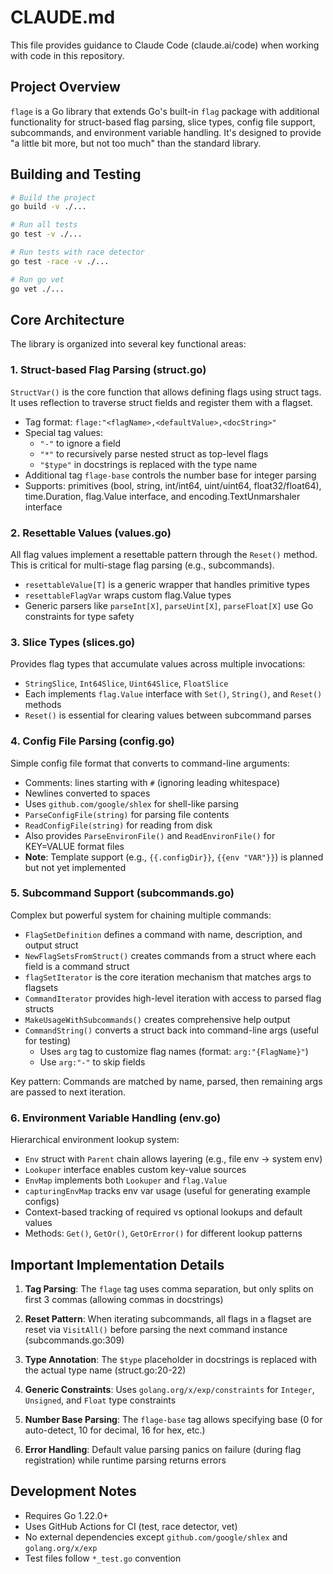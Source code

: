 # CLAUDE.md

This file provides guidance to Claude Code (claude.ai/code) when working with code in this repository.

## Project Overview

`flage` is a Go library that extends Go's built-in `flag` package with additional functionality for struct-based flag parsing, slice types, config file support, subcommands, and environment variable handling. It's designed to provide "a little bit more, but not too much" than the standard library.

## Building and Testing

```bash
# Build the project
go build -v ./...

# Run all tests
go test -v ./...

# Run tests with race detector
go test -race -v ./...

# Run go vet
go vet ./...
```

## Core Architecture

The library is organized into several key functional areas:

### 1. Struct-based Flag Parsing (struct.go)

`StructVar()` is the core function that allows defining flags using struct tags. It uses reflection to traverse struct fields and register them with a flagset.

- Tag format: `flage:"<flagName>,<defaultValue>,<docString>"`
- Special tag values:
  - `"-"` to ignore a field
  - `"*"` to recursively parse nested struct as top-level flags
  - `"$type"` in docstrings is replaced with the type name
- Additional tag `flage-base` controls the number base for integer parsing
- Supports: primitives (bool, string, int/int64, uint/uint64, float32/float64), time.Duration, flag.Value interface, and encoding.TextUnmarshaler interface

### 2. Resettable Values (values.go)

All flag values implement a resettable pattern through the `Reset()` method. This is critical for multi-stage flag parsing (e.g., subcommands).

- `resettableValue[T]` is a generic wrapper that handles primitive types
- `resettableFlagVar` wraps custom flag.Value types
- Generic parsers like `parseInt[X]`, `parseUint[X]`, `parseFloat[X]` use Go constraints for type safety

### 3. Slice Types (slices.go)

Provides flag types that accumulate values across multiple invocations:
- `StringSlice`, `Int64Slice`, `Uint64Slice`, `FloatSlice`
- Each implements `flag.Value` interface with `Set()`, `String()`, and `Reset()` methods
- `Reset()` is essential for clearing values between subcommand parses

### 4. Config File Parsing (config.go)

Simple config file format that converts to command-line arguments:
- Comments: lines starting with `#` (ignoring leading whitespace)
- Newlines converted to spaces
- Uses `github.com/google/shlex` for shell-like parsing
- `ParseConfigFile(string)` for parsing file contents
- `ReadConfigFile(string)` for reading from disk
- Also provides `ParseEnvironFile()` and `ReadEnvironFile()` for KEY=VALUE format files
- **Note**: Template support (e.g., `{{.configDir}}`, `{{env "VAR"}}`) is planned but not yet implemented

### 5. Subcommand Support (subcommands.go)

Complex but powerful system for chaining multiple commands:

- `FlagSetDefinition` defines a command with name, description, and output struct
- `NewFlagSetsFromStruct()` creates commands from a struct where each field is a command struct
- `flagSetIterator` is the core iteration mechanism that matches args to flagsets
- `CommandIterator` provides high-level iteration with access to parsed flag structs
- `MakeUsageWithSubcommands()` creates comprehensive help output
- `CommandString()` converts a struct back into command-line args (useful for testing)
  - Uses `arg` tag to customize flag names (format: `arg:"{FlagName}"`)
  - Use `arg:"-"` to skip fields

Key pattern: Commands are matched by name, parsed, then remaining args are passed to next iteration.

### 6. Environment Variable Handling (env.go)

Hierarchical environment lookup system:

- `Env` struct with `Parent` chain allows layering (e.g., file env -> system env)
- `Lookuper` interface enables custom key-value sources
- `EnvMap` implements both `Lookuper` and `flag.Value`
- `capturingEnvMap` tracks env var usage (useful for generating example configs)
- Context-based tracking of required vs optional lookups and default values
- Methods: `Get()`, `GetOr()`, `GetOrError()` for different lookup patterns

## Important Implementation Details

1. **Tag Parsing**: The `flage` tag uses comma separation, but only splits on first 3 commas (allowing commas in docstrings)

2. **Reset Pattern**: When iterating subcommands, all flags in a flagset are reset via `VisitAll()` before parsing the next command instance (subcommands.go:309)

3. **Type Annotation**: The `$type` placeholder in docstrings is replaced with the actual type name (struct.go:20-22)

4. **Generic Constraints**: Uses `golang.org/x/exp/constraints` for `Integer`, `Unsigned`, and `Float` type constraints

5. **Number Base Parsing**: The `flage-base` tag allows specifying base (0 for auto-detect, 10 for decimal, 16 for hex, etc.)

6. **Error Handling**: Default value parsing panics on failure (during flag registration) while runtime parsing returns errors

## Development Notes

- Requires Go 1.22.0+
- Uses GitHub Actions for CI (test, race detector, vet)
- No external dependencies except `github.com/google/shlex` and `golang.org/x/exp`
- Test files follow `*_test.go` convention
